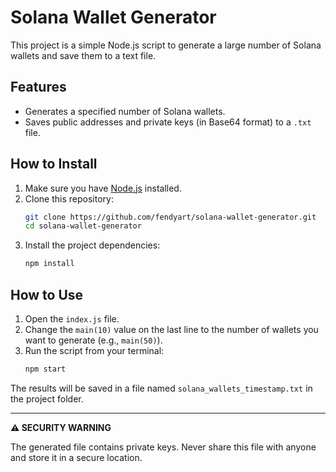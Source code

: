 # Solana Wallet Generator

This project is a simple Node.js script to generate a large number of Solana wallets and save them to a text file.

## Features

- Generates a specified number of Solana wallets.
- Saves public addresses and private keys (in Base64 format) to a `.txt` file.

## How to Install

1.  Make sure you have [Node.js](https://nodejs.org/) installed.
2.  Clone this repository:
    ```bash
    git clone https://github.com/fendyart/solana-wallet-generator.git
    cd solana-wallet-generator
    ```
3.  Install the project dependencies:
    ```bash
    npm install
    ```

## How to Use

1.  Open the `index.js` file.
2.  Change the `main(10)` value on the last line to the number of wallets you want to generate (e.g., `main(50)`).
3.  Run the script from your terminal:
    ```bash
    npm start
    ```

The results will be saved in a file named `solana_wallets_timestamp.txt` in the project folder.

---

**⚠️ SECURITY WARNING**

The generated file contains private keys. Never share this file with anyone and store it in a secure location.
